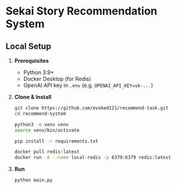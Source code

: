 # Sekai Story Recommendation System

## Local Setup

1. **Prerequisites**  
   - Python 3.9+  
   - Docker Desktop (for Redis)  
   - OpenAI API key in `.env` (e.g. `OPENAI_API_KEY=sk-...`)

2. **Clone & Install**  
   ```bash
   git clone https://github.com/evoked121/recommend-task.git
   cd recommend-system

   python3 -m venv venv
   source venv/bin/activate

   pip install -r requirements.txt
   
   docker pull redis:latest
   docker run -d --name local-redis -p 6379:6379 redis:latest

3. **Run**
   ```bash
   python main.py